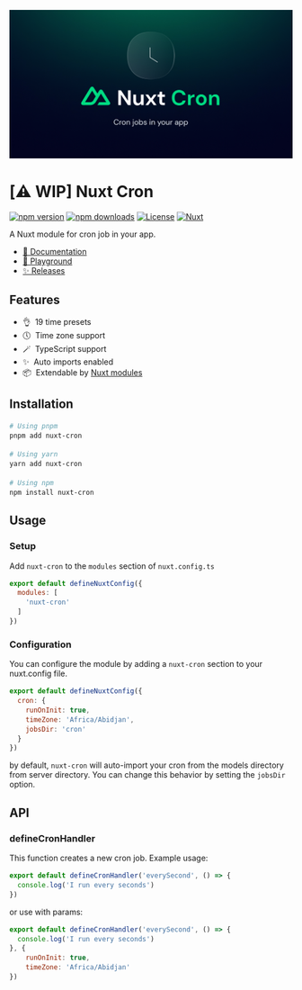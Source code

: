![nuxt-cron](docs/public/cover.jpg)

# [⚠️ WIP] Nuxt Cron

[![npm version][npm-version-src]][npm-version-href]
[![npm downloads][npm-downloads-src]][npm-downloads-href]
[![License][license-src]][license-href]
[![Nuxt][nuxt-src]][nuxt-href]

A Nuxt module for cron job in your app.

- [📖 Documentation](#)
- [🏀 Playground](#)
- [✨ Releases](#)

## Features

- 👌&nbsp; 19 time presets
- 🕔️&nbsp; Time zone support
- 🪄️&nbsp; TypeScript support
- ✨&nbsp; Auto imports enabled
- 📦&nbsp; Extendable by [Nuxt modules](https://nuxt.com/modules)

## Installation

```bash
# Using pnpm
pnpm add nuxt-cron

# Using yarn
yarn add nuxt-cron

# Using npm
npm install nuxt-cron
```

## Usage

### Setup

Add `nuxt-cron` to the `modules` section of `nuxt.config.ts`

```js
export default defineNuxtConfig({
  modules: [
    'nuxt-cron'
  ]
})
```

### Configuration

You can configure the module by adding a `nuxt-cron` section to your nuxt.config file.
```js
export default defineNuxtConfig({
  cron: {
    runOnInit: true,
    timeZone: 'Africa/Abidjan',
    jobsDir: 'cron'
  }
})
```

by default, `nuxt-cron` will auto-import your cron from the models directory from server directory. You can change this behavior by setting the `jobsDir` option.

## API

### defineCronHandler

This function creates a new cron job. Example usage:

```js
export default defineCronHandler('everySecond', () => {
  console.log('I run every seconds')
})
```

or use with params:

```js
export default defineCronHandler('everySecond', () => {
  console.log('I run every seconds')
}, { 
    runOnInit: true,
    timeZone: 'Africa/Abidjan'
})
```




<!-- Badges -->
[npm-version-src]: https://img.shields.io/npm/v/nuxt-cron/latest.svg?style=flat&colorA=18181B&colorB=28CF8D
[npm-version-href]: https://npmjs.com/package/nuxt-cron

[npm-downloads-src]: https://img.shields.io/npm/dm/nuxt-cron.svg?style=flat&colorA=18181B&colorB=28CF8D
[npm-downloads-href]: https://npmjs.com/package/nuxt-cron

[license-src]: https://img.shields.io/npm/l/nuxt-cron.svg?style=flat&colorA=18181B&colorB=28CF8D
[license-href]: https://npmjs.com/package/nuxt-cron

[nuxt-src]: https://img.shields.io/badge/Nuxt-18181B?logo=nuxt.js
[nuxt-href]: https://nuxt.com

